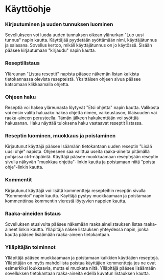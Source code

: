 # Käyttöohje
### Kirjautuminen ja uuden tunnuksen luominen

Sovellukseen voi luoda uuden tunnuksen oikean ylänurkan "Luo uusi tunnus" napin kautta. 
Käyttäjää pyydetään syöttämään nimi, käyttäjätunnus ja salasana. Sovellus kertoo, mikäli käyttäjätunnus on jo käytössä.
Sisään pääsee kirjautumaan "kirjaudu" napin kautta.

### Reseptilistaus
Yläreunan "Listaa reseptit" napista pääsee näkemän listan kaikista tietokannassa olevista resepteistä. 
Yksittäisen ohjeen sivua pääsee katsomaan klikkaamalla ohjetta.

### Ohjeen haku
Reseptiä voi hakea yläreunasta löytyvät "Etsi ohjetta" napin kautta. Valikosta voi ensin valita haluaako hakea 
ohjetta nimen, vaikeustason, tilaisuuden vai raaka-aineen perusteella. Tämän jälkeen hakukenttään voi syöttää hakusanan.
Haku näyttää tuloksena haku vastaavat reseptit listassa.

### Reseptin luominen, muokkaus ja poistaminen
Kirjautunut käyttäjä pääsee lsäämään tietokantaan uuden reseptin "Lisää uusi ohje" napista. Ohjeeseen saa valittua useita 
raaka-aineita pitämällä pohjassa ctrl-näpäintä.
Käyttäjä pääsee muokkaamaan reseptejään reseptin sivulla näkyvän "muokkaa ohjetta"-linkin kautta ja poistamaan niitä
"poista ohje"-linkin kautta.

### Kommentit
Kirjautunut käyttäjä voi lisätä kommentteja resepteihin reseptin sivulla "Kommentoi" napin kautta. 
Käyttäjä pystyy muokkaamaan ja poistamaan kommenttinsa kommentin vierestä löytyvien nappien kautta.

### Raaka-aineiden listaus
Sovelluksen etusivulta pääsee näkemään raaka.ainelistauksen listaa raaka-aineet linkin kautta. 
Ylläpitäjä näkee listauksen yhteydessä napin, jonka kautta pääsee lisäämään raaka-aineen tietokantaan.

### Ylläpitäjän toiminnot
Ylläpitäjä pääsee muokkaamaan ja poistamaan kaikkien käyttäjien reseptejä. 
Ylläpitäjän on myös mahdollista poistaa käyttäjien kommentteja jos ne ovat esimerkiksi loukkaavia, mutta ei muokata niitä.
Ylläpitäjä pääsee lisäämään sovelluksen tietokantaan raaka-aineita edellä kuvatun listauksen kautta.
